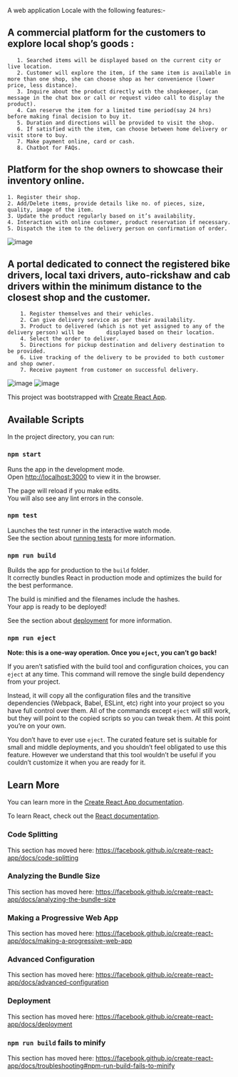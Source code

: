 A web application Locale with the following features:-
## A commercial platform for the customers to explore local shop’s goods :
       1. Searched items will be displayed based on the current city or live location. 
       2. Customer will explore the item, if the same item is available in more than one shop, she can choose shop as her convenience (lower price, less distance).
       3. Inquire about the product directly with the shopkeeper, (can message in the chat box or call or request video call to display the product).
       4. Can reserve the item for a limited time period(say 24 hrs) before making final decision to buy it.
       5. Duration and directions will be provided to visit the shop.
       6. If satisfied with the item, can choose between home delivery or visit store to buy.
       7. Make payment online, card or cash.
       8. Chatbot for FAQs.

## Platform for the shop owners to showcase their inventory online.
	1. Register their shop.
	2. Add/Delete items, provide details like no. of pieces, size, quality, image of the item.
	3. Update the product regularly based on it’s availability.
	4. Interaction with online customer, product reservation if necessary.
	5. Dispatch the item to the delivery person on confirmation of order.
![image](https://user-images.githubusercontent.com/47984303/116788656-77802500-aac8-11eb-9e74-88252eed9ad8.png)
## A portal dedicated to connect the registered bike drivers, local taxi drivers, auto-rickshaw and cab drivers within the minimum distance to the closest shop and the customer.
        1. Register themselves and their vehicles.
        2. Can give delivery service as per their availability.
        3. Product to delivered (which is not yet assigned to any of the delivery person) will be       displayed based on their location.
        4. Select the order to deliver.
        5. Directions for pickup destination and delivery destination to be provided.
        6. Live tracking of the delivery to be provided to both customer and shop owner.
        7. Receive payment from customer on successful delivery.
![image](https://user-images.githubusercontent.com/47984303/116788665-8535aa80-aac8-11eb-9f8a-2e842ac60f82.png)
![image](https://user-images.githubusercontent.com/47984303/116788831-713e7880-aac9-11eb-8642-de4e377146f9.png)


This project was bootstrapped with [Create React App](https://github.com/facebook/create-react-app).

## Available Scripts

In the project directory, you can run:

### `npm start`

Runs the app in the development mode.<br>
Open [http://localhost:3000](http://localhost:3000) to view it in the browser.

The page will reload if you make edits.<br>
You will also see any lint errors in the console.

### `npm test`

Launches the test runner in the interactive watch mode.<br>
See the section about [running tests](https://facebook.github.io/create-react-app/docs/running-tests) for more information.

### `npm run build`

Builds the app for production to the `build` folder.<br>
It correctly bundles React in production mode and optimizes the build for the best performance.

The build is minified and the filenames include the hashes.<br>
Your app is ready to be deployed!

See the section about [deployment](https://facebook.github.io/create-react-app/docs/deployment) for more information.

### `npm run eject`

**Note: this is a one-way operation. Once you `eject`, you can’t go back!**

If you aren’t satisfied with the build tool and configuration choices, you can `eject` at any time. This command will remove the single build dependency from your project.

Instead, it will copy all the configuration files and the transitive dependencies (Webpack, Babel, ESLint, etc) right into your project so you have full control over them. All of the commands except `eject` will still work, but they will point to the copied scripts so you can tweak them. At this point you’re on your own.

You don’t have to ever use `eject`. The curated feature set is suitable for small and middle deployments, and you shouldn’t feel obligated to use this feature. However we understand that this tool wouldn’t be useful if you couldn’t customize it when you are ready for it.

## Learn More

You can learn more in the [Create React App documentation](https://facebook.github.io/create-react-app/docs/getting-started).

To learn React, check out the [React documentation](https://reactjs.org/).

### Code Splitting

This section has moved here: https://facebook.github.io/create-react-app/docs/code-splitting

### Analyzing the Bundle Size

This section has moved here: https://facebook.github.io/create-react-app/docs/analyzing-the-bundle-size

### Making a Progressive Web App

This section has moved here: https://facebook.github.io/create-react-app/docs/making-a-progressive-web-app

### Advanced Configuration

This section has moved here: https://facebook.github.io/create-react-app/docs/advanced-configuration

### Deployment

This section has moved here: https://facebook.github.io/create-react-app/docs/deployment

### `npm run build` fails to minify

This section has moved here: https://facebook.github.io/create-react-app/docs/troubleshooting#npm-run-build-fails-to-minify
